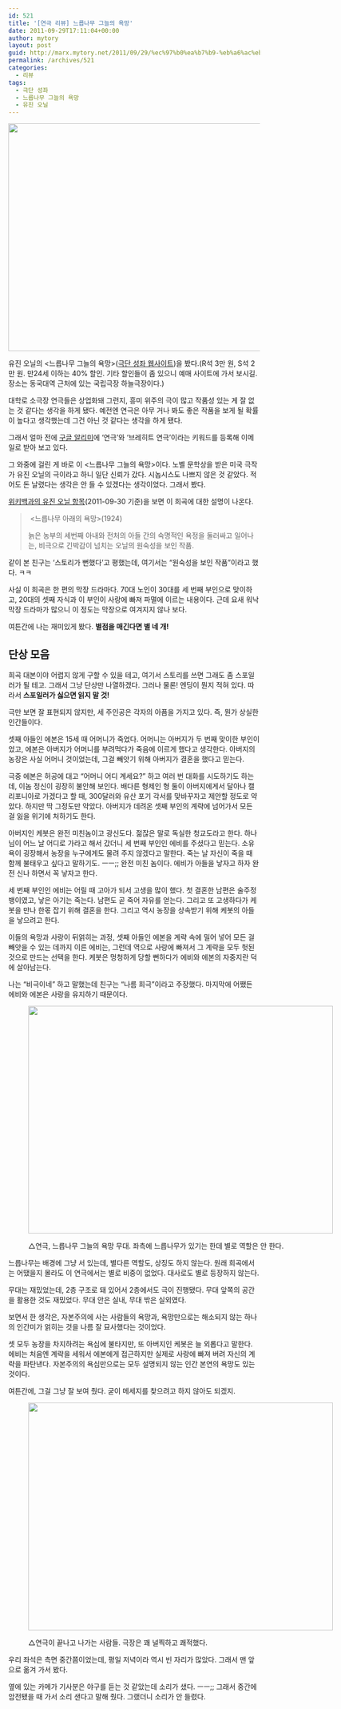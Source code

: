 ```yaml
---
id: 521
title: '[연극 리뷰] 느릅나무 그늘의 욕망'
date: 2011-09-29T17:11:04+00:00
author: mytory
layout: post
guid: http://marx.mytory.net/2011/09/29/%ec%97%b0%ea%b7%b9-%eb%a6%ac%eb%b7%b0-%eb%8a%90%eb%a6%85%eb%82%98%eb%ac%b4-%ea%b7%b8%eb%8a%98%ec%9d%98-%ec%9a%95%eb%a7%9d/
permalink: /archives/521
categories:
  - 리뷰
tags:
  - 극단 성좌
  - 느릅나무 그늘의 욕망
  - 유진 오닐
---
```

<img src="http://marx.mytory.net/wp-content/uploads/1/cfile6.uf.1568D94A4E849D1F301E8A.jpg" class="aligncenter" width="610" height="455" alt="" filename="IMG_5601.jpg" filemime="image/jpeg" />

유진 오닐의 &lt;느릅나무 그늘의 욕망&gt;(<a href="http://www.sungjwa.com/" target="_blank" title="[http://www.sungjwa.com/]로 이동합니다.">극단 성좌 웹사이트</a>)을 봤다.(R석 3만 원, S석 2만 원. 만24세 이하는 40% 할인. 기타 할인들이 좀 있으니 예매 사이트에 가서 보시길. 장소는 동국대역 근처에 있는 국립극장 하늘극장이다.)

대학로 소극장 연극들은 상업화돼 그런지, 흥미 위주의 극이 많고 작품성 있는 게 잘 없는 것 같다는 생각을 하게 됐다. 예전엔 연극은 아무 거나 봐도 좋은 작품을 보게 될 확률이 높다고 생각했는데 그건 아닌 것 같다는 생각을 하게 됐다.

그래서 얼마 전에 <a href="http://ccoma.tistory.com/759" target="_blank" title="[http://ccoma.tistory.com/759]로 이동합니다.">구글 알리미</a>에 &#8216;연극&#8217;와 &#8216;브레히트 연극&#8217;이라는 키워드를 등록해 이메일로 받아 보고 있다.

그 와중에 걸린 게 바로 이 &lt;느릅나무 그늘의 욕망&gt;이다. 노벨 문학상을 받은 미국 극작가 유진 오닐의 극이라고 하니 일단 신뢰가 갔다. 시놉시스도 나쁘지 않은 것 같았다. 적어도 돈 날렸다는 생각은 안 들 수 있겠다는 생각이었다. 그래서 봤다.

<a href="http://ko.wikipedia.org/wiki/%EC%9C%A0%EC%A7%84_%EC%98%A4%EB%8B%90" target="_blank" title="[http://ko.wikipedia.org/wiki/%EC%9C%A0%EC%A7%84_%EC%98%A4%EB%8B%90]로 이동합니다.">위키백과의 유진 오닐 항목</a>(2011-09-30 기준)을 보면 이 희곡에 대한 설명이 나온다.

> &nbsp;&lt;느릅나무 아래의 욕망&gt;(1924)
> 
> 늙은 농부의 세번째 아내와 전처의 아들 간의 숙명적인 욕정을 둘러싸고 일어나는, 비극으로 긴박감이 넘치는 오닐의 원숙성을 보인 작품.

같이 본 친구는 &#8216;스토리가 뻔했다&#8217;고 평했는데, 여기서는 &#8220;원숙성을 보인 작품&#8221;이라고 했다. ㅋㅋ

사실 이 희곡은 한 편의 막장 드라마다. 70대 노인이 30대를 세 번째 부인으로 맞이하고, 20대의 셋째 자식과 이 부인이 사랑에 빠져 파멸에 이르는 내용이다. 근데 요새 워낙 막장 드라마가 많으니 이 정도는 막장으로 여겨지지 않나 보다.

여튼간에 나는 재미있게 봤다. **별점을 매긴다면 별 네 개!**

## 단상 모음

희곡 대본이야 어렵지 않게 구할 수 있을 테고, 여기서 스토리를 쓰면 그래도 좀 스포일러가 될 테고. 그래서 그냥 단상만 나열하겠다. 그러나 물론! 엔딩이 뭔지 적혀 있다. 따라서 **스포일러가 싫으면 읽지 말 것!**

극만 보면 잘 표현되지 않지만, 세 주인공은 각자의 아픔을 가지고 있다. 즉, 뭔가 상실한 인간들이다.

셋째 아들인 에본은 15세 때 어머니가 죽었다. 어머니는 아버지가 두 번째 맞이한 부인이었고, 에본은 아버지가 어머니를 부려먹다가 죽음에 이르게 했다고 생각한다. 아버지의 농장은 사실 어머니 것이었는데, 그걸 빼앗기 위해 아버지가 결혼을 했다고 믿는다.

극중 에본은 허공에 대고 &#8220;어머니 어디 계세요?&#8221; 하고 여러 번 대화를 시도하기도 하는데, 이놈 정신이 굉장히 불안해 보인다. 배다른 형제인 형 둘이 아버지에게서 달아나 캘리포니아로 가겠다고 할 때, 300달러와 유산 포기 각서를 맞바꾸자고 제안할 정도로 약았다. 하지만 딱 그정도만 약았다. 아버지가 데려온 셋째 부인의 계략에 넘어가서 모든 걸 잃을 위기에 처하기도 한다.

아버지인 케봇은 완전 미친놈이고 광신도다. 젊잖은 말로 독실한 청교도라고 한다. 하나님이 어느 날 어디로 가라고 해서 갔더니 세 번째 부인인 에비를 주셨다고 믿는다. 소유욕이 굉장해서 농장을 누구에게도 물려 주지 않겠다고 말한다. 죽는 날 자신이 죽을 때 함께 불태우고 싶다고 말하기도. ㅡㅡ;; 완전 미친 놈이다. 에비가 아들을 낳자고 하자 완전 신나 하면서 꼭 낳자고 한다.

세 번째 부인인 에비는 어릴 때 고아가 되서 고생을 많이 했다. 첫 결혼한 남편은 술주정뱅이였고, 낳은 아기는 죽는다. 남편도 곧 죽어 자유를 얻는다. 그리고 또 고생하다가 케봇을 만나 한몫 잡기 위해 결혼을 한다. 그리고 역시 농장을 상속받기 위해 케봇의 아들을 낳으려고 한다.

이들의 욕망과 사랑이 뒤얽히는 과정, 셋째 아들인 에본을 계략 속에 밀어 넣어 모든 걸 빼앗을 수 있는 데까지 이른 에비는, 그런데 역으로 사랑에 빠져서 그 계략을 모두 헛된 것으로 만드는 선택을 한다. 케봇은 멍청하게 당할 뻔하다가 에비와 에본의 자중지란 덕에 살아남는다.&nbsp;

나는 &#8220;비극이네&#8221; 하고 말했는데 친구는 &#8220;나름 희극&#8221;이라고 주장했다. 마지막에 어쨌든 에비와 에본은 사랑을 유지하기 때문이다.<figure style="width: 610px" class="wp-caption aligncenter">

<img src="http://marx.mytory.net/wp-content/uploads/1/cfile2.uf.1404683A4E84A49F26705B.jpg" width="610" height="455" alt="" filename="cfile2.uf.1404683A4E84A49F26705B.jpg" filemime="" /><figcaption class="wp-caption-text">△연극, 느릅나무 그늘의 욕망 무대. 좌측에 느릅나무가 있기는 한데 별로 역할은 안 한다.</figcaption></figure> 

느릅나무는 배경에 그냥 서 있는데, 별다른 역할도, 상징도 하지 않는다. 원래 희곡에서는 어땠을지 몰라도 이 연극에서는 별로 비중이 없었다. 대사로도 별로 등장하지 않는다.

무대는 재밌었는데, 2층 구조로 돼 있어서 2층에서도 극이 진행됐다.&nbsp;무대 앞쪽의 공간을 활용한 것도 재밌었다. 무대 안은 실내, 무대 밖은 실외였다.

보면서 한 생각은, 자본주의에 사는 사람들의 욕망과, 욕망만으로는 해소되지 않는 하나의 인간미가 얽히는 것을 나름 잘 묘사했다는 것이었다.

셋 모두 농장을 차지하려는 욕심에 불타지만, 또 아버지인 케봇은 늘 외롭다고 말한다. 에비는 처음엔 계략을 세워서 에본에게 접근하지만 실제로 사랑에 빠져 버려 자신의 계략을 파탄낸다. 자본주의의 욕심만으로는 모두 설명되지 않는 인간 본연의 욕망도 있는 것이다.

여튼간에, 그걸 그냥 잘 보여 줬다. 굳이 메세지를 찾으려고 하지 않아도 되겠지.<figure style="width: 610px" class="wp-caption aligncenter">

<img src="http://marx.mytory.net/wp-content/uploads/1/cfile7.uf.131BDD394E84A5B2311FD8.jpg" width="610" height="455" alt="" filename="cfile7.uf.131BDD394E84A5B2311FD8.jpg" filemime="" /><figcaption class="wp-caption-text">△연극이 끝나고 나가는 사람들. 극장은 꽤 널찍하고 쾌적했다.</figcaption></figure> 

우리 좌석은 측면 중간쯤이었는데, 평일 저녁이라 역시 빈 자리가 많았다. 그래서 맨 앞으로 옮겨 가서 봤다.

옆에 있는 카메가 기사분은 야구를 듣는 것 같았는데 소리가 샜다. ㅡㅡ;; 그래서 중간에 암전됐을 때 가서 소리 샌다고 말해 줬다. 그랬더니 소리가 안 들렸다.